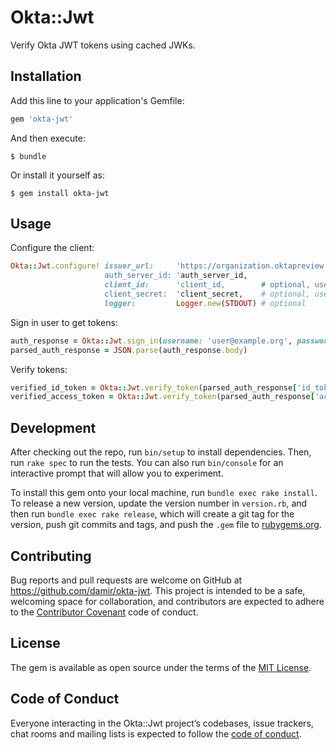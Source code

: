 # Okta::Jwt

Verify Okta JWT tokens using cached JWKs.

## Installation

Add this line to your application's Gemfile:

```ruby
gem 'okta-jwt'
```

And then execute:

    $ bundle

Or install it yourself as:

    $ gem install okta-jwt

## Usage

Configure the client:

```ruby
Okta::Jwt.configure! issuer_url:     'https://organization.oktapreview.com,
                     auth_server_id: 'auth_server_id,
                     client_id:      'client_id,        # optional, used to sign in users
                     client_secret:  'client_secret,    # optional, used to sign in users
                     logger:         Logger.new(STDOUT) # optional
```

Sign in user to get tokens:

```ruby
auth_response = Okta::Jwt.sign_in(username: 'user@example.org', password: 'password')
parsed_auth_response = JSON.parse(auth_response.body)
```

Verify tokens:

```ruby
verified_id_token = Okta::Jwt.verify_token(parsed_auth_response['id_token'])
verified_access_token = Okta::Jwt.verify_token(parsed_auth_response['access_token'])
```

## Development

After checking out the repo, run `bin/setup` to install dependencies. Then, run `rake spec` to run the tests. You can also run `bin/console` for an interactive prompt that will allow you to experiment.

To install this gem onto your local machine, run `bundle exec rake install`. To release a new version, update the version number in `version.rb`, and then run `bundle exec rake release`, which will create a git tag for the version, push git commits and tags, and push the `.gem` file to [rubygems.org](https://rubygems.org).

## Contributing

Bug reports and pull requests are welcome on GitHub at https://github.com/damir/okta-jwt. This project is intended to be a safe, welcoming space for collaboration, and contributors are expected to adhere to the [Contributor Covenant](http://contributor-covenant.org) code of conduct.

## License

The gem is available as open source under the terms of the [MIT License](https://opensource.org/licenses/MIT).

## Code of Conduct

Everyone interacting in the Okta::Jwt project’s codebases, issue trackers, chat rooms and mailing lists is expected to follow the [code of conduct](https://github.com/[USERNAME]/okta-jwt/blob/master/CODE_OF_CONDUCT.md).
